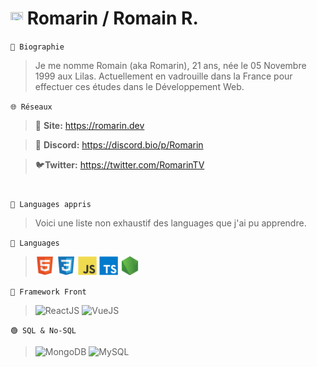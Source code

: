 # <img src="https://images.emojiterra.com/twitter/v13.0/512px/1f1eb-1f1f7.png" width="20" height="20"/> **Romarin / Romain R.**
`📖 Biographie`
> Je me nomme Romain (aka Romarin), 21 ans, née le 05 Novembre 1999 aux Lilas. Actuellement en vadrouille dans la France pour effectuer ces études dans le Développement Web.

`🌐 Réseaux`
> 🔗 **Site:** https://romarin.dev

> 📲 **Discord:** https://discord.bio/p/Romarin

> 🐦**Twitter:** https://twitter.com/RomarinTV
# 
`🧠 Languages appris`
> Voici une liste non exhaustif des languages que j'ai pu apprendre.

`🔴 Languages`
> <img alt="HTML5" width="30px" src="https://raw.githubusercontent.com/devicons/devicon/2809b567852a4648062a2d3e7c1c531367458c0b/icons/html5/html5-original.svg" />
> <img alt="CSS3" width="30px" src="https://raw.githubusercontent.com/devicons/devicon/2809b567852a4648062a2d3e7c1c531367458c0b/icons/css3/css3-original.svg" />
> <img alt="JavaScript" width="30px" src="https://raw.githubusercontent.com/devicons/devicon/2809b567852a4648062a2d3e7c1c531367458c0b/icons/javascript/javascript-original.svg" />
> <img alt="Typescript" width="30px" src="https://raw.githubusercontent.com/devicons/devicon/2809b567852a4648062a2d3e7c1c531367458c0b/icons/typescript/typescript-plain.svg" />
> <img alt="Node.js" width="30px" src="https://raw.githubusercontent.com/devicons/devicon/2809b567852a4648062a2d3e7c1c531367458c0b/icons/nodejs/nodejs-original.svg" />
`🔵 Framework Front`
> <img alt="ReactJS" width="30px" src="https://cdn.svgporn.com/logos/react.svg" />
> <img alt="VueJS" width="30px" src="https://cdn.svgporn.com/logos/vue.svg" />

`🟢 SQL & No-SQL`
> <img alt="MongoDB" width="30px" src="https://cdn.worldvectorlogo.com/logos/mongodb-icon-1.svg" />
> <img alt="MySQL" width="30px" src="https://cdn.svgporn.com/logos/mysql.svg" />
#
